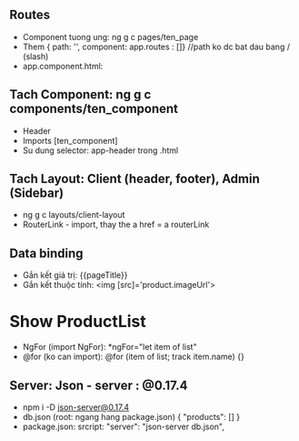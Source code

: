 ## Routes

- Component tuong ung: ng g c pages/ten_page
- Them { path: '', component: app.routes : []} //path ko dc bat dau bang / (slash)
- app.component.html: <router-outlet></router-outlet>

## Tach Component: ng g c components/ten_component

- Header
- Imports [ten_component]
- Su dung selector: app-header trong .html

## Tach Layout: Client (header, footer), Admin (Sidebar)

- ng g c layouts/client-layout
- RouterLink - import, thay the a href = a routerLink

## Data binding

- Gắn kết giá trị: {{pageTitle}}
- Gắn kết thuộc tính: <img [src]='product.imageUrl'>

# Show ProductList

- NgFor (import NgFor): \*ngFor="let item of list"
- @for (ko can import): @for (item of list; track item.name) {}

## Server: Json - server : @0.17.4

- npm i -D json-server@0.17.4
- db.json (root: ngang hang package.json)
  {
  "products": []
  }
- package.json: srcript: "server": "json-server db.json",
